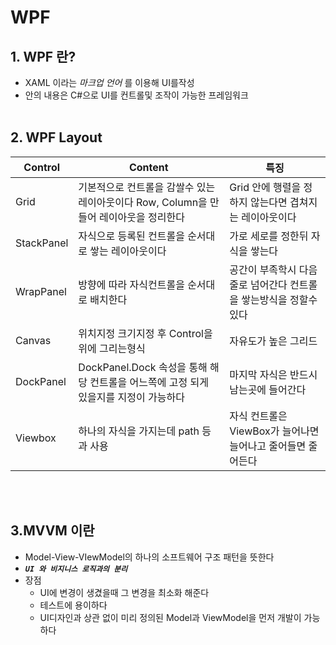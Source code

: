 # WPF
## 1. WPF 란?
   * XAML 이라는 *마크업 언어* 를 이용해 UI를작성
   * 안의 내용은 C#으로 UI를 컨트롤및 조작이 가능한 프레임워크
   <br></br>
## 2.  WPF Layout
| Control|Content|특징|
|---|---|---|
| Grid |기본적으로 컨트롤을 감쌀수 있는 레이아웃이다 Row, Column을 만들어 레이아웃을 정리한다| Grid 안에 행렬을 정하지 않는다면 겹쳐지는 레이아웃이다|
| StackPanel |자식으로 등록된 컨트롤을 순서대로 쌓는 레이아웃이다|가로 세로를 정한뒤 자식을 쌓는다|
| WrapPanel |방향에 따라 자식컨트롤을 순서대로 배치한다|공간이 부족학시 다음줄로 넘어간다 컨트롤을 쌓는방식을 정할수 있다|
| Canvas |위치지정 크기지정 후 Control을 위에 그리는형식 |자유도가 높은 그리드|
| DockPanel |DockPanel.Dock 속성을 통해 해당 컨트롤을 어느쪽에 고정 되게 있을지를 지정이 가능하다|마지막 자식은 반드시 남는곳에 들어간다|
| Viewbox  |하나의 자식을 가지는데 path 등과 사용|자식 컨트롤은 ViewBox가 늘어나면 늘어나고 줄어들면 줄어든다|
<br></br>
## 3.MVVM 이란
* Model-View-VIewModel의 하나의 소프트웨어 구조 패턴을 뜻한다
* ***`UI 와 비지니스 로직과의 분리`***
* 장점
  * UI에 변경이 생겼을때 그 변경을 최소화 해준다
  * 테스트에 용이하다
  * UI디자인과 상관 없이 미리 정의된 Model과 ViewModel을 먼저 개발이 가능하다


